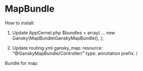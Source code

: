 MapBundle
=========

How to install:
1. Update AppCernel.php
        $bundles = array(
            ...
            new Gansky\MapBundle\GanskyMapBundle(),
        );

2. Update routing.yml
	gansky_map:
  	  resource: "@GanskyMapBundle/Controller/"
  	  type:     annotation
  	  prefix:   /

Bundle for map.
